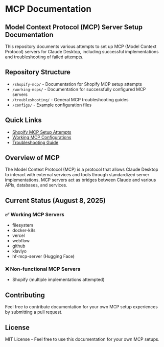 # MCP Documentation

## Model Context Protocol (MCP) Server Setup Documentation

This repository documents various attempts to set up MCP (Model Context Protocol) servers for Claude Desktop, including successful implementations and troubleshooting of failed attempts.

## Repository Structure

- `/shopify-mcp/` - Documentation for Shopify MCP setup attempts
- `/working-mcps/` - Documentation for successfully configured MCP servers
- `/troubleshooting/` - General MCP troubleshooting guides
- `/configs/` - Example configuration files

## Quick Links

- [Shopify MCP Setup Attempts](./shopify-mcp/README.md)
- [Working MCP Configurations](./working-mcps/README.md)
- [Troubleshooting Guide](./troubleshooting/README.md)

## Overview of MCP

The Model Context Protocol (MCP) is a protocol that allows Claude Desktop to interact with external services and tools through standardized server implementations. MCP servers act as bridges between Claude and various APIs, databases, and services.

## Current Status (August 8, 2025)

### ✅ Working MCP Servers
- filesystem
- docker-k8s
- vercel
- webflow
- github
- klaviyo
- hf-mcp-server (Hugging Face)

### ❌ Non-functional MCP Servers
- Shopify (multiple implementations attempted)

## Contributing

Feel free to contribute documentation for your own MCP setup experiences by submitting a pull request.

## License

MIT License - Feel free to use this documentation for your own MCP setups.